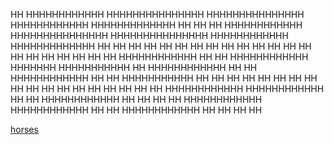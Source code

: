 HH               HHHHHHHHHHHH     HHHHHHHHHHHHHHH      HHHHHHHHHHHHHHH     HHHHHHHHHHHH  HHHHHHHHHHHHH   HH       HH
HH               HHHHHHHHHHHH     HHHHHHHHHHHHHHH      HHHHHHHHHHHHHHH     HHHHHHHHHHHH  HHHHHHHHHHHHH   HH       HH
HH               HH                     HH                    HH           HH            HH         HH   HH       HH
HH               HH                     HH                    HH           HH            HH      HH      HH       HH
HH               HHHHHHHHHHHH           HH                    HH           HHHHHHHHHHHH  HHHHHHH         HHHHHHHHHHH
HH               HHHHHHHHHHHH           HH                    HH           HHHHHHHHHHHH  HH     HH       HHHHHHHHHHH
HH               HH                     HH                    HH           HH            HH       HH     HH       HH
HH               HH                     HH                    HH           HH            HH        HH    HH       HH
HHHHHHHHHHHH     HHHHHHHHHHHH           HH                    HH           HHHHHHHHHHHH  HH         HH   HH       HH
HHHHHHHHHHHH     HHHHHHHHHHHH           HH                    HH           HHHHHHHHHHHH  HH          HH  HH       HH



[horses](https://www.asciiart.eu/animals/horses)